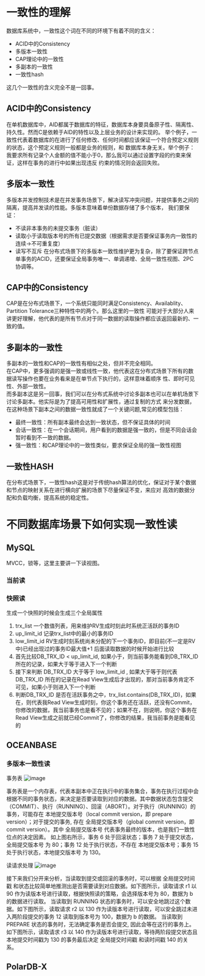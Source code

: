 # 一致性的理解
数据库系统中，一致性这个词在不同的环境下有着不同的含义：
* ACID中的Consistency
* 多版本一致性
* CAP理论中的一致性
* 多副本的一致性
* 一致性hash

这几个一致性的含义完全不是一回事。

## ACID中的Consistency
在单机数据库中，AID都属于数据库的特征，数据库本身要具备原子性、隔离性、持久性。然而C是依赖于AID的特性以及上层业务的设计来实现的。
举个例子，一致性代表着数据库的在进行了任何修改、任何时间都应该保证一个符合预定义规则的状态，这个预定义规则一般都是业务的规则，和
数据库本身无关。举个例子：我要求所有记录个人金额的值不能小于0，那么我可以通过设置字段的约束来保证，这样在事务的进行中如果出现违反
约束的情况则会返回失败。

## 多版本一致性
多版本并发控制技术是在并发事务场景下，解决读写冲突问题，并提供事务之间的隔离，提高并发读的性能。多版本意味着单份数据存储了多个版本，
我们要保证：
* 不读非本事务的未提交事务（脏读）
* 读取小于读取版本号的所有已提交数据（根据需求是否要保证事务内一致性的连续->不可重复度）
* 读写不互斥
在分布式场景下的多版本一致性维护更为复杂，除了要保证跨节点单事务的ACID，还要保证全局事务唯一、单调递增、全局一致性视图、2PC协调等。
  

## CAP中的Consistency
CAP是在分布式场景下，一个系统只能同时满足Consistency、Availablity、Partition Tolerance三种特性中的两个。那么这里的一致性
可能对于大部分人来讲更好理解，他代表的是所有节点对于同一数据的读取操作都应该返回最新的、一致的值。

## 多副本的一致性
多副本的一致性和CAP的一致性有相似之处，但并不完全相同。  
在CAP中，更多强调的是强一致或线性一致，他代表这在分布式场景下所有的数据读写操作也要在业务看来是在单节点下执行的，这样意味着顺序
性、即时可见性、外部一致性。  
而多副本这是另一回事，我们可以在分布式系统中讨论多副本也可以在单机场景下讨论多副本。他实际是为了提高可用性和扩展性，通过复制的方式
来分发数据，在这种场景下副本之间的数据一致性就成了一个关键问题,常见的模型包括：
* 最终一致性：所有副本最终会达到一致状态，但不保证具体的时间
* 会话一致性：在一个会话期间，用户看到的数据是强一致的，但是不同会话会暂时看到不一致的数据。
* 强一致性：和CAP理论中的一致性类似，要求保证全局的强一致性视图

## 一致性HASH
在分布式场景下，一致性hash这是对于传统hash算法的优化，保证对于某个数据和节点的映射关系在进行横向扩展的场景下尽量保证不变，来应对
高效的数据分配和负载均衡，提高系统的稳定性。

# 不同数据库场景下如何实现一致性读
## MySQL
MVCC，锁等，这里主要讲一下读视图。
### 当前读
### 快照读
生成一个快照的时候会生成三个全局属性
1. trx_list 一个数值列表，用来维护RV生成时刻此时系统正活跃的事务ID
2. up_limit_id 记录trx_list中的最小的事务ID 
3. low_limit_id  RV生成时刻系统尚未分配的下一个事务ID，即目前(不一定是RV中)已经出现过的事务ID最大值+1
后面读取数据的时候开始进行比较
1. 首先比较DB_TRX_ID < up_limit_id, 如果小于，则当前事务能看到DB_TRX_ID 所在的记录，如果大于等于进入下一个判断
2. 接下来判断 DB_TRX_ID 大于等于 low_limit_id , 如果大于等于则代表DB_TRX_ID 所在的记录在Read View生成后才出现的，那对当前事务肯定不可见，如果小于则进入下一个判断
3. 判断DB_TRX_ID 是否在活跃事务之中，trx_list.contains(DB_TRX_ID)，如果在，则代表我Read View生成时刻，你这个事务还在活跃，还没有Commit，你修改的数据，我当前事务也是看不见的；如果不在，则说明，你这个事务在Read View生成之前就已经Commit了，你修改的结果，我当前事务是能看见的

## OCEANBASE
### 多版本一致性读
事务表
![image](https://github.com/user-attachments/assets/781efb38-3bee-4391-bed5-36e064c90fe3)

事务表是一个内存表，代表本副本中正在执行中的事务集合，事务在执行过程中会根据不同的事务状态，来决定是否要读取到对应的数据。其中数据状态包含提交（COMMIT）、执行（RUNNING）、回滚（ABORT）。对于执行（RUNNING）的事务，可能存在 本地提交版本号（local commit version，即 prepare version）；对于提交的事务, 存在 全局提交版本号（global commit version，即 commit version）。其中 全局提交版本号 代表事务最终的版本，也是我们一致性位点的决定因素。
如上图右所示，事务 6 处于回滚状态；事务 7 处于提交状态，全局提交版本号 为 80；事务 12 处于执行状态，不存在 本地提交版本号；事务 15 处于执行状态，本地提交版本号 为 130。

读请求处理
![image](https://github.com/user-attachments/assets/d82edb3b-c246-484b-bf7b-ed0286c46cb0)

接下来我们分开来分析，当读取到提交或回滚的事务时，可以根据 全局提交时间戳 和状态比较简单地推测出是否需要读到对应数据。如下图所示，读取请求 r1 以 90 作为读版本号进行读取，根据快照读的策略，会选择版本号为 80，数据为 b 的数据进行读取。
当读取到 RUNNING 状态的事务时，可以安全地跳过这个数据。如下图所示，读取请求 r2 以 130 作为读版本号进行读取，可以安全跳过未进入两阶段提交的事务 12 读取到版本号为 100，数据为 b 的数据。
当读取到 PREPARE 状态的事务时，无法确定事务是否会提交, 因此会等在这行的事务上。如下图所示，读取请求 r3 以 140 作为读版本号进行读取，等待两阶段提交状态且本地提交时间戳为 130 的事务最后决定 全局提交时间戳 和读时间戳 140 的关系。



## PolarDB-X
